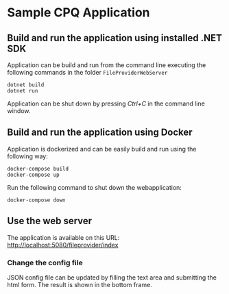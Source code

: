 # Sample CPQ Application

## Build and run the application using installed .NET SDK
Application can be build and run from the command line executing the following commands in the folder `FileProviderWebServer`
```
dotnet build
dotnet run
```
Application can be shut down by pressing _Ctrl+C_ in the command line window.

## Build and run the application using Docker
Application is dockerized and can be easily build and run using the following way:
```
docker-compose build
docker-compose up
```
Run the following command to shut down the webapplication:
```
docker-compose down
```

## Use the web server
The application is available on this URL: [http://localhost:5080/fileprovider/index](http://localhost:5080/fileprovider/index)

### Change the config file
JSON config file can be updated by filling the text area and submitting the html form. The result is shown in the bottom frame.
